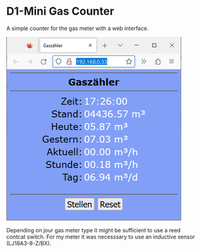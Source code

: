 # D1-Mini Gas Counter

A simple counter for the gas meter with a web interface.

![Counter-German](https://github.com/AK-Homberger/D1Mini-GasCounter/blob/main/Gascounter.png)

Depending on jour gas meter type it might be sufficient to use a reed contcat switch. For my meter it was necesssary to use an inductive sensor (LJ18A3-8-Z/BX).



